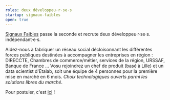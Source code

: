 ```yaml
---
roles: deux développeu·r·se·s
startup: signaux-faibles
open: true
---
```


[Signaux Faibles](https://beta.gouv.fr/startup/signaux-faibles.html) passe la seconde et recrute deux développeu·r·se·s. indépendant·e·s.

<!--more-->

Aidez-nous à fabriquer un réseau social décloisonnant les différentes forces publiques destinées à accompagner les entreprises en région : DIRECCTE, Chambres de commerce/métier, services de la région, URSSAF, Banque de France ... Vosu rejoindrez un chef de produit (basé à Lille) et un data scientist d'Etalab, soit une équipe de 4 personnes pour la première mise en marché en 6 mois. *Choix technologiques ouverts parmi les solutions libres du marché*.

Pour postuler, c'est [ici](mailto:recrutement@beta.gouv.fr) !
